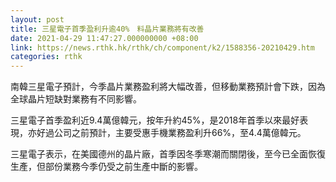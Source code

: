 ```yaml
---
layout: post
title: 三星電子首季盈利升逾40%　料晶片業務將有改善
date: 2021-04-29 11:47:27.000000000 +08:00
link: https://news.rthk.hk/rthk/ch/component/k2/1588356-20210429.htm
categories: rthk
---
```


南韓三星電子預計，今季晶片業務盈利將大幅改善，但移動業務預計會下跌，因為全球晶片短缺對業務有不同影響。

三星電子首季盈利近9.4萬億韓元，按年升約45%，是2018年首季以來最好表現，亦好過公司之前預計，主要受惠手機業務盈利升66%，至4.4萬億韓元。

三星電子表示，在美國德州的晶片廠，首季因冬季寒潮而關閉後，至今已全面恢復生產，但部份業務今季仍受之前生產中斷的影響。

